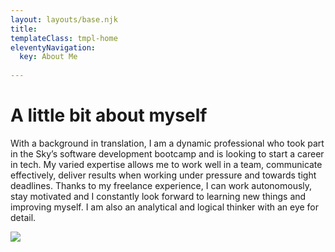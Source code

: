 ```yaml
---
layout: layouts/base.njk
title: 
templateClass: tmpl-home
eleventyNavigation:
  key: About Me
  
---
```


<div class="container">
<h1>
A little bit about myself
</h1>
<div class="row">

<div class="col">
<p>
With a background in translation, I am a dynamic professional who took part in the Sky’s software development bootcamp and is looking to start a career in tech. My varied expertise allows me to work well in a team, communicate effectively, deliver results when working under pressure and towards tight deadlines. Thanks to my freelance experience, I can work autonomously, stay motivated and I constantly look forward to learning new things and improving myself. I am also an analytical and logical thinker with an eye for detail.
</p>
</div>

<div class="col">
<img src="img/woman_laptop.svg" />
</div>

</div>

</div>
